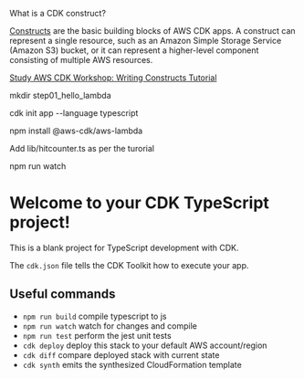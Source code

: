 What is a CDK construct?

[Constructs](https://docs.aws.amazon.com/cdk/latest/guide/constructs.html) are the basic building blocks of AWS CDK apps. A construct can represent a single resource, such as an Amazon Simple Storage Service (Amazon S3) bucket, or it can represent a higher-level component consisting of multiple AWS resources.

[Study AWS CDK Workshop: Writing Constructs Tutorial](https://cdkworkshop.com/20-typescript/40-hit-counter.html)

mkdir step01_hello_lambda

cdk init app --language typescript

npm install @aws-cdk/aws-lambda

Add lib/hitcounter.ts as per the turorial

npm run watch






# Welcome to your CDK TypeScript project!

This is a blank project for TypeScript development with CDK.

The `cdk.json` file tells the CDK Toolkit how to execute your app.

## Useful commands

 * `npm run build`   compile typescript to js
 * `npm run watch`   watch for changes and compile
 * `npm run test`    perform the jest unit tests
 * `cdk deploy`      deploy this stack to your default AWS account/region
 * `cdk diff`        compare deployed stack with current state
 * `cdk synth`       emits the synthesized CloudFormation template
